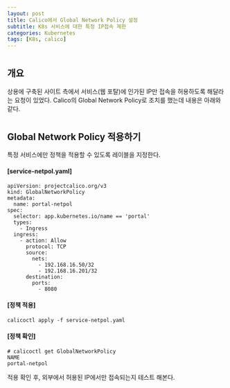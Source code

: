 ```yaml
---
layout: post
title: Calico에서 Global Network Policy 설정
subtitle: K8s 서비스에 대한 특정 IP접속 제한 
categories: Kubernetes
tags: [K8s, calico]
---
```

#
## 개요
상용에 구축된 사이트 측에서 서비스(웹 포탈)에 인가된 IP만 접속을 허용하도록 해달라는 요청이 있었다. Calico의 Global Network Policy로 조치를 했는데 내용은 아래와 같다.  
#
##  Global Network Policy 적용하기

특정 서비스에만 정책을 적용할 수 있도록 레이블을 지정한다. 

#### [service-netpol.yaml]
```
apiVersion: projectcalico.org/v3
kind: GlobalNetworkPolicy
metadata:
  name: portal-netpol
spec:
  selector: app.kubernetes.io/name == 'portal'
  types:
    - Ingress
  ingress:
    - action: Allow
      protocol: TCP
      source:
        nets:
          - 192.168.16.50/32
          - 192.168.16.201/32
      destination:
        ports:
          - 8080
```
#### [정책 적용]
```
calicoctl apply -f service-netpol.yaml
```

#### [정책 확인]
```
# calicoctl get GlobalNetworkPolicy
NAME
portal-netpol
 ```
적용 확인 후, 외부에서 허용된 IP에서만 접속되는지 테스트 해본다.


